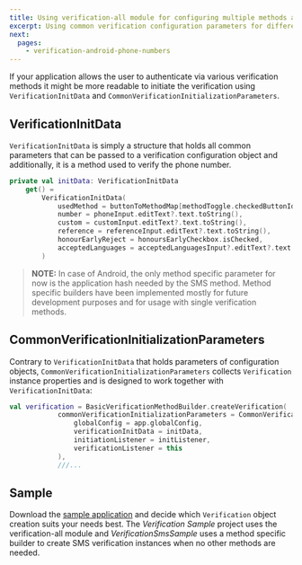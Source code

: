 ```yaml
---
title: Using verification-all module for configuring multiple methods at once.
excerpt: Using common verification configuration parameters for different verification methods.
next:
  pages:
    - verification-android-phone-numbers
---
```


If your application allows the user to authenticate via various verification methods it might be more readable to initiate the verification using `VerificationInitData` and `CommonVerificationInitializationParameters`.

## VerificationInitData

`VerificationInitData` is simply a structure that holds all common parameters that can be passed to a verification configuration object and additionally, it is a method used to verify the phone number.

```kotlin
private val initData: VerificationInitData
    get() =
        VerificationInitData(
            usedMethod = buttonToMethodMap[methodToggle.checkedButtonId],
            number = phoneInput.editText?.text.toString(),
            custom = customInput.editText?.text.toString(),
            reference = referenceInput.editText?.text.toString(),
            honourEarlyReject = honoursEarlyCheckbox.isChecked,
            acceptedLanguages = acceptedLanguagesInput?.editText?.text.toString().toLocaleList()
        )
```

> **NOTE:** In case of Android, the only method specific parameter for now is the application hash needed by the SMS method. Method specific builders have been implemented mostly for future development purposes and for usage with single verification methods.

## CommonVerificationInitializationParameters

Contrary to `VerificationInitData` that holds parameters of configuration objects, `CommonVerificationInitializationParameters` collects `Verification` instance properties and is designed to work together with `VerificationInitData`:

```kotlin
val verification = BasicVerificationMethodBuilder.createVerification(
            commonVerificationInitializationParameters = CommonVerificationInitializationParameters(
                globalConfig = app.globalConfig,
                verificationInitData = initData,
                initiationListener = initListener,
                verificationListener = this
            ),
            ///...
```

## Sample

Download the [sample application](https://github.com/sinch/verification-samples/tree/master/Android-Verification-SDK) and decide which `Verification` object creation suits your needs best. The _Verification Sample_ project uses the verification-all module and _VerificationSmsSample_ uses a method specific builder to create SMS verification instances when no other methods are needed.

